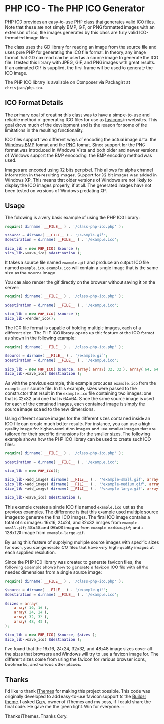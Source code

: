 PHP ICO - The PHP ICO Generator
===============================

PHP ICO provides an easy-to-use PHP class that generates valid [ICO files](http://en.wikipedia.org/wiki/ICO_%28file_format%29). Note that these are not simply BMP, GIF, or PNG formatted images with an extension of ico, the images generated by this class are fully valid ICO-formatted image files.

The class uses the GD library for reading an image from the source file and uses pure PHP for generating the ICO file format. In theory, any image format that GD can read can be used as a source image to generate the ICO file. I tested this library with JPEG, GIF, and PNG images with great results. If an animated GIF is supplied, the first frame will be used to generate the ICO image.

The PHP ICO library is available on Composer via Packagist at `chrisjean/php-ico`.

ICO Format Details
------------------

The primary goal of creating this class was to have a simple-to-use and reliable method of generating ICO files for use as [favicons](http://en.wikipedia.org/wiki/Favicon) in websites. This goal drove much of the development and is the reason for some of the limitations in the resulting functionality.

ICO files support two different ways of encoding the actual image data: the [Windows BMP](http://en.wikipedia.org/wiki/BMP_file_format) format and the [PNG](http://en.wikipedia.org/wiki/Portable_Network_Graphics) format. Since support for the PNG format was introduced in Windows Vista and both older and newer versions of Windows support the BMP enocoding, the BMP encoding method was used.

Images are encoded using 32 bits per pixel. This allows for alpha channel information in the resulting images. Support for 32 bit images was added in Windows XP. This means that older versions of Windows are not likely to display the ICO images properly, if at all. The generated images have not been tested on versions of Windows predating XP.

Usage
-----

The following is a very basic example of using the PHP ICO library:

```php
require( dirname( __FILE__ ) . '/class-php-ico.php' );

$source = dirname( __FILE__ ) . '/example.gif';
$destination = dirname( __FILE__ ) . '/example.ico';

$ico_lib = new PHP_ICO( $source );
$ico_lib->save_ico( $destination );
````

It takes a source file named `example.gif` and produce an output ICO file named `example.ico`. `example.ico` will contain a single image that is the same size as the source image.

You can also render the gif directly on the browser without saving it on the server:

```php
require( dirname( __FILE__ ) . '/class-php-ico.php' );

$destination = dirname( __FILE__ ) . '/example.ico';

$ico_lib = new PHP_ICO( $source );
$ico_lib->render_ico();
````

The ICO file format is capable of holding multiple images, each of a different size. The PHP ICO library opens up this feature of the ICO format as shown in the following example:

```php
require( dirname( __FILE__ ) . '/class-php-ico.php' );

$source = dirname( __FILE__ ) . '/example.gif';
$destination = dirname( __FILE__ ) . '/example.ico';

$ico_lib = new PHP_ICO( $source, array( array( 32, 32 ), array( 64, 64 ) ) );
$ico_lib->save_ico( $destination );
```

As with the previous example, this example produces `example.ico` from the `example.gif` source file. In this example, sizes were passed to the constructor that result in the `example.ico` file containing two images: one that is 32x32 and one that is 64x64. Since the same source image is used for each of the contained images, each contained image is simply the source image scaled to the new dimensions.

Using different source images for the different sizes contained inside an ICO file can create much better results. For instance, you can use a high-quality image for higher-resolution images and use smaller images that are tailored for their specific dimensions for the smaller sizes. The following example shows how the PHP ICO library can be used to create such ICO files:

```php
require( dirname( __FILE__ ) . '/class-php-ico.php' );

$destination = dirname( __FILE__ ) . '/example.ico';

$ico_lib = new PHP_ICO();

$ico_lib->add_image( dirname( __FILE__ ) . '/example-small.gif', array( array( 16, 16 ), array( 24, 24 ), array( 32, 32 ) ) );
$ico_lib->add_image( dirname( __FILE__ ) . '/example-medium.gif', array( array( 48, 48 ), array( 96, 96 ) ) );
$ico_lib->add_image( dirname( __FILE__ ) . '/example-large.gif', array( array( 128, 128 ) ) );

$ico_lib->save_ico( $destination );
```

This example creates a single ICO file named `example.ico` just as the previous examples. The difference is that this example used multiple source images to generate the final ICO images. The final ICO image contains a total of six images: 16x16, 24x24, and 32x32 images from `example-small.gif`; 48x48 and 96x96 images from `example-medium.gif`; and a 128x128 image from `example-large.gif`.

By using this feature of supplying multiple source images with specific sizes for each, you can generate ICO files that have very high-quality images at each supplied resolution.

Since the PHP ICO library was created to generate favicon files, the following example shows how to generate a favicon ICO file with all the needed dimensions from a single source image:

```php
require( dirname( __FILE__ ) . '/class-php-ico.php' );

$source = dirname( __FILE__ ) . '/example.gif';
$destination = dirname( __FILE__ ) . '/example.ico';

$sizes = array(
	array( 16, 16 ),
	array( 24, 24 ),
	array( 32, 32 ),
	array( 48, 48 ),
);

$ico_lib = new PHP_ICO( $source, $sizes );
$ico_lib->save_ico( $destination );
```

I've found that the 16x16, 24x24, 32x32, and 48x48 image sizes cover all the sizes that browsers and Windows will try to use a favicon image for. The different sizes come from using the favicon for various browser icons, bookmarks, and various other places.

Thanks
------

I'd like to thank [iThemes](http://ithemes.com) for making this project possible. This code was originally developed to add easy-to-use favicon support to the [Builder theme](http://ithemes.com/purchase/builder-theme/). I asked [Cory](http://corymiller.tv/), owner of iThemes and my boss, if I could share the final code. He gave me the green light. Win for everyone. :)

Thanks iThemes. Thanks Cory.
